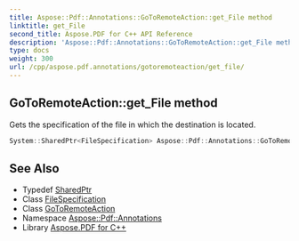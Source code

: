 ```yaml
---
title: Aspose::Pdf::Annotations::GoToRemoteAction::get_File method
linktitle: get_File
second_title: Aspose.PDF for C++ API Reference
description: 'Aspose::Pdf::Annotations::GoToRemoteAction::get_File method. Gets the specification of the file in which the destination is located in C++.'
type: docs
weight: 300
url: /cpp/aspose.pdf.annotations/gotoremoteaction/get_file/
---
```

## GoToRemoteAction::get_File method


Gets the specification of the file in which the destination is located.

```cpp
System::SharedPtr<FileSpecification> Aspose::Pdf::Annotations::GoToRemoteAction::get_File()
```

## See Also

* Typedef [SharedPtr](../../../system/sharedptr/)
* Class [FileSpecification](../../../aspose.pdf/filespecification/)
* Class [GoToRemoteAction](../)
* Namespace [Aspose::Pdf::Annotations](../../)
* Library [Aspose.PDF for C++](../../../)
